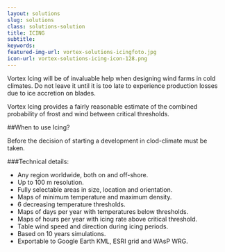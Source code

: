 ```yaml
---
layout: solutions
slug: solutions
class: solutions-solution
title: ICING
subtitle:
keywords: 
featured-img-url: vortex-solutions-icingfoto.jpg
icon-url: vortex-solutions-icing-icon-128.png
---
```


<p class="lead">Vortex Icing will be of invaluable help when designing wind farms in cold climates. Do not leave it until it is too late to experience production losses due to ice accretion on blades.</p>

Vortex Icing provides a fairly reasonable estimate of the combined probability of frost and wind between critical thresholds.

##When to use Icing?

Before the decision of starting a development in clod-climate must be taken.

###Technical details:

- Any region worldwide, both on and off-shore.
- Up to 100 m resolution.
- Fully selectable areas in size, location and orientation.
- Maps of minimum temperature and maximum density.
- 6 decreasing temperature thresholds.
- Maps of days per year with temperatures below thresholds.
- Maps of hours per year with icing rate above critical threshold.
- Table wind speed and direction during icing periods.
- Based on 10 years simulations.
- Exportable to Google Earth KML, ESRI grid and WAsP WRG.